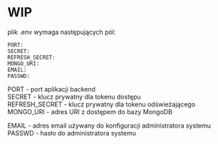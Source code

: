 # WIP

plik .env wymaga następujących pól:  
```  
PORT:  
SECRET:  
REFRESH_SECRET:
MONGO_URI:   
EMAIL: 
PASSWD:   
```
PORT - port aplikacji backend  
SECRET - klucz prywatny dla tokenu dostępu  
REFRESH_SECRET - klucz prywatny dla tokenu odświeżającego  
MONGO_URI - adres URI z dostępem do bazy MongoDB  

EMAIL - adres email używany do konfiguracji administratora systemu  
PASSWD - hasło do administratora systemu  

